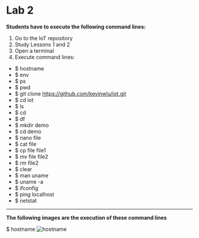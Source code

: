 # Lab 2

**Students have to execute the following command lines:**

1. Go to the IoT repository
2. Study Lessons 1 and 2
3. Open a terminal
4. Execute command lines:
- $ hostname
- $ env
- $ ps
- $ pwd
- $ git clone https://github.com/kevinwlu/iot.git
- $ cd iot
- $ ls
- $ cd
- $ df
- $ mkdir demo
- $ cd demo
- $ nano file
- $ cat file
- $ cp file file1
- $ mv file file2
- $ rm file2
- $ clear
- $ man uname
- $ uname -a
- $ ifconfig
- $ ping localhost
- $ netstat
---
**The following images are the execution of these command lines**

$ hostname
![hostname](![hostname](CPE322_lab2_im1))

